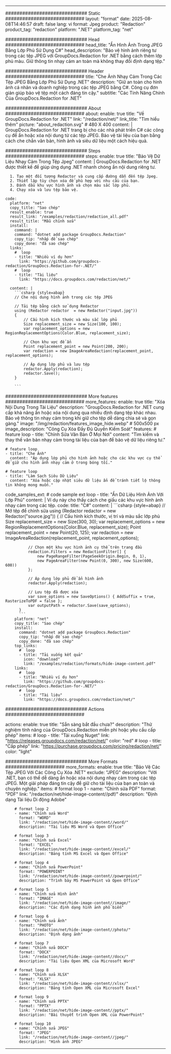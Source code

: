 
---
############################# Static ############################
layout: "format"
date:  2025-08-08T14:46:57
draft: false
lang: vi
format: Jpeg
product: "Redaction"
product_tag: "redaction"
platform: ".NET"
platform_tag: "net"

############################# Head ############################
head_title: "Ẩn Hình Ảnh Trong JPEG Bằng Lớp Phủ Sử Dụng C#"
head_description: "Bảo vệ hình ảnh riêng tư trong các tệp JPEG với GroupDocs.Redaction for .NET bằng cách thêm lớp phủ màu. Giữ thông tin nhạy cảm an toàn mà không thay đổi định dạng tệp."

############################# Header ############################
title: "Che Ảnh Nhạy Cảm Trong Các Tệp JPEG Bằng Lớp Phủ Sử Dụng .NET" 
description: "Giữ an toàn cho hình ảnh cá nhân và doanh nghiệp trong các tệp JPEG bằng C#. Công cụ đơn giản giúp bảo vệ tệp một cách đáng tin cậy."
subtitle: "Các Tính Năng Chính Của GroupDocs.Redaction for .NET" 

############################# About ############################
about:
    enable: true
    title: "Về GroupDocs.Redaction for .NET"
    link: "/redaction/net/"
    link_title: "Tìm hiểu thêm"
    picture: "about_redaction.svg" # 480 X 400
    content: |
       GroupDocs.Redaction for .NET trang bị cho các nhà phát triển C# các công cụ để ẩn hoặc xóa nội dung từ các tệp JPEG. Bảo vệ tài liệu của bạn bằng cách che chắn văn bản, hình ảnh và siêu dữ liệu một cách hiệu quả.

############################# Steps ############################
steps:
    enable: true
    title: "Bảo Vệ Dữ Liệu Nhạy Cảm Trong Tệp Jpeg"
    content: |
      GroupDocs.Redaction for .NET được thiết kế để giúp ứng dụng .NET nhanh chóng ẩn nội dung riêng tư.
      
      1. Tạo một đối tượng Redactor và cung cấp đường dẫn đến tệp Jpeg.
      2. Thiết lập tùy chọn xóa để phù hợp với nhu cầu của bạn.
      3. Đánh dấu khu vực hình ảnh và chọn màu sắc lớp phủ.
      4. Chạy xóa và lưu tệp bảo vệ.
   
    code:
      platform: "net"
      copy_title: "Sao chép"
      result_enable: true
      result_link: "/examples/redaction/redaction_all.pdf"
      result_title: "Mẫu chỉnh sửa"
      install:
        command: |
        command: "dotnet add package GroupDocs.Redaction"
        copy_tip: "nhấp để sao chép"
        copy_done: "đã sao chép"
      links:
        #  loop
        - title: "Nhiều ví dụ hơn"
          link: "https://github.com/groupdocs-redaction/GroupDocs.Redaction-for-.NET/"
        #  loop
        - title: "Tài liệu"
          link: "https://docs.groupdocs.com/redaction/net/"
          
      content: |
        ```csharp {style=abap}
        // Che nội dung hình ảnh trong các tệp JPEG

        // Tải tệp bằng cách sử dụng Redactor
        using (Redactor redactor  = new Redactor("input.jpg"))
        {
            // Cấu hình kích thước và màu sắc lớp phủ
            Size replacement_size = new Size(100, 100);
            var replacement_options = new RegionReplacementOptions(Color.Blue, replacement_size);

            // Chọn khu vực để ẩn
            Point replacement_point = new Point(200, 200);
            var redaction = new ImageAreaRedaction(replacement_point, replacement_options);
            
            // Áp dụng lớp phủ và lưu tệp
            redactor.Apply(redaction);
            redactor.Save();
        }
        
        ```            


############################# More features ############################
more_features:
  enable: true
  title: "Xóa Nội Dung Trong Tài Liệu"
  description: "GroupDocs.Redaction for .NET cung cấp khả năng ẩn hoặc xóa nội dung qua nhiều định dạng tệp khác nhau. Bảo vệ thông tin nhạy cảm trong khi giữ cho tệp dễ dàng chia sẻ và gọn gàng."
  image: "/img/redaction/features_image_hide.webp" # 500x500 px
  image_description: "Công Cụ Xóa Đầy Đủ Quyền Kiểm Soát"
  features:
    # feature loop
    - title: "Chỉnh Sửa Văn Bản Ở Mọi Nơi"
      content: "Tìm kiếm và thay thế văn bản nhạy cảm trong tài liệu của bạn để bảo vệ dữ liệu riêng tư."

    # feature loop
    - title: "Che Ảnh"
      content: "Áp dụng lớp phủ cho hình ảnh hoặc cho các khu vực cụ thể để giữ cho hình ảnh nhạy cảm ở trong bóng tối."

    # feature loop
    - title: "Làm Sạch Siêu Dữ Liệu"
      content: "Xóa hoặc cập nhật siêu dữ liệu ẩn để tránh tiết lộ thông tin không mong muốn."
      
  code_samples_ext:
    # code sample ext loop
    - title: "Ẩn Dữ Liệu Hình Ảnh Với Lớp Phủ"
      content: |
        Ví dụ này cho thấy cách che giấu các khu vực hình ảnh nhạy cảm trong các tệp.
      code:
        title: "C#"
        content: |
          ```csharp {style=abap}
          //  Mở tệp để chỉnh sửa
          using (Redactor redactor  = new Redactor("source.jpg"))
          {
              // Cấu hình kích thước, vị trí và màu sắc lớp phủ
              Size replacement_size = new Size(300, 30);
              var replacement_options = new RegionReplacementOptions(Color.Blue, replacement_size);
              Point replacement_point = new Point(20, 125);
              var redaction = new ImageAreaRedaction(replacement_point, replacement_options);
 
              // Chọn một khu vực hình ảnh cụ thể trên trang đầu
              redaction.Filters = new RedactionFilter[] {
                  new PageRangeFilter(PageSeekOrigin.Begin, 0, 1),
                  new PageAreaFilter(new Point(0, 300), new Size(600, 600))
              };

              // Áp dụng lớp phủ để ẩn hình ảnh
              redactor.Apply(redaction);

              // Lưu tệp đã được xóa
              var save_options = new SaveOptions() { AddSuffix = true, RasterizeToPDF = false };
              var outputPath = redactor.Save(save_options);
          }
          ```
        platform: "net"
        copy_title: "Sao chép"
        install:
          command: "dotnet add package GroupDocs.Redaction"
          copy_tip: "nhấp để sao chép"
          copy_done: "đã sao chép"
        top_links:
          #  loop
          - title: "Tải xuống kết quả"
            icon: "download"
            link: "/examples/redaction/formats/hide-image-content.pdf"
        links:
          #  loop
          - title: "Nhiều ví dụ hơn"
            link: "https://github.com/groupdocs-redaction/GroupDocs.Redaction-for-.NET/"
          #  loop
          - title: "Tài liệu"
            link: "https://docs.groupdocs.com/redaction/net/"


############################# Actions ############################

actions:
  enable: true
  title: "Sẵn sàng bắt đầu chưa?"
  description: "Thử nghiệm tính năng của GroupDocs.Redaction miễn phí hoặc yêu cầu cấp phép"
  items:
    #  loop
    - title: "Tải xuống Nuget"
      link: "https://releases.groupdocs.com/redaction/net/"
      color: "red"
        #  loop
    - title: "Cấp phép"
      link: "https://purchase.groupdocs.com/pricing/redaction/net/"
      color: "light"


############################# More Formats #####################
more_formats:
    enable: true
    title: "Bảo Vệ Các Tệp JPEG Với Các Công Cụ Xóa .NET"
    exclude: "JPEG"
    description: "Với .NET, bạn có thể dễ dàng ẩn hoặc xóa nội dung nhạy cảm trong các tệp JPEG. Một giải pháp đáng tin cậy để giữ cho tài liệu của bạn an toàn và chuyên nghiệp."
    items: 
        # format loop 1
        - name: "Chỉnh sửa PDF"
          format: "PDF"
          link: "/redaction/net/hide-image-content//pdf/"
          description: "Định dạng Tài liệu Di động Adobe"

        # format loop 2
        - name: "Chỉnh sửa Word"
          format: "WORD"
          link: "/redaction/net/hide-image-content//word/"
          description: "Tài liệu MS Word và Open Office"
          
        # format loop 3
        - name: "Chỉnh sửa Excel"
          format: "EXCEL"
          link: "/redaction/net/hide-image-content//excel/"
          description: "Bảng tính MS Excel và Open Office"

        # format loop 4
        - name: "Chỉnh sửa PowerPoint"
          format: "POWERPOINT"
          link: "/redaction/net/hide-image-content//powerpoint/"
          description: "Trình bày MS PowerPoint và Open Office"

        # format loop 5
        - name: "Chỉnh sửa Hình ảnh"
          format: "IMAGE"
          link: "/redaction/net/hide-image-content//image/"
          description: "Các định dạng hình ảnh phổ biến"

        # format loop 6
        - name: "Chỉnh sửa Ảnh"
          format: "PHOTO"
          link: "/redaction/net/hide-image-content//photo/"
          description: "Định dạng ảnh"

        # format loop 7
        - name: "Chỉnh sửa DOCX"
          format: "DOCX"
          link: "/redaction/net/hide-image-content//docx/"
          description: "Tài liệu Open XML của Microsoft Word"
          
        # format loop 8
        - name: "Chỉnh sửa XLSX"
          format: "XLSX"
          link: "/redaction/net/hide-image-content//xlsx/"
          description: "Bảng tính Open XML của Microsoft Excel"
          
        # format loop 9
        - name: "Chỉnh sửa PPTX"
          format: "PPTX"
          link: "/redaction/net/hide-image-content//pptx/"
          description: "Bài thuyết trình Open XML của PowerPoint"

        # format loop 10
        - name: "Chỉnh sửa JPEG"
          format: "JPEG"
          link: "/redaction/net/hide-image-content//jpeg/"
          description: "Hình ảnh JPEG"


---
